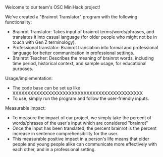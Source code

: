 Welcome to our team's OSC MiniHack project!

We've created a "Brainrot Translator" program with the following functionality:
  * Brainrot Translator: Takes input of brainrot terms/words/phrases, and translates it into casual language (for older people who might not be in touch with Gen Z terminology).
  * Professional translator: Brainrot translation into formal and professional language for better communication in professional settings.
  * Brainrot Teacher: Describes the meaning of brainrot words, including time period, historical context, and sample usage, for educational purposes.

Usage/implementation:
  * The code base can be set up like XXXXXXXXXXXXXXXXXXXXXXXXXXXXXXXXXXXXXXXXXXXX
  * To use, simply run the program and follow the user-friendly inputs.

Measurable impact:
  * To measure the impact of our project, we simply take the percent of words/phrases of the user's input which are considered "brainrot"
  * Once the input has been translated, the percent brainrot is the percent increase in sentence comprehensibility for the user.
  * This measurable positive impact in a person's life means that older people and young people alike can communicate more effectively with each other, and in a professional setting.
